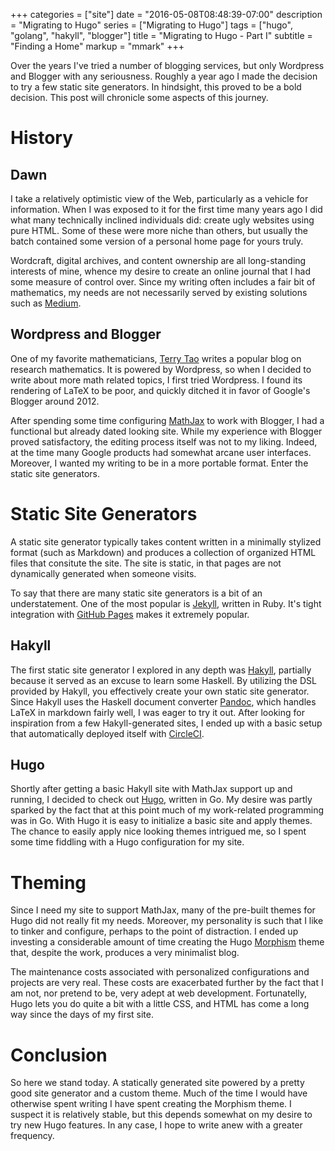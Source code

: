 +++
categories = ["site"]
date = "2016-05-08T08:48:39-07:00"
description = "Migrating to Hugo"
series = ["Migrating to Hugo"]
tags = ["hugo", "golang", "hakyll", "blogger"]
title = "Migrating to Hugo - Part I"
subtitle = "Finding a Home"
markup = "mmark"
+++

Over the years I've tried a number of blogging services, but only Wordpress
and Blogger with any seriousness.  Roughly a year ago I made
the decision to try a few static site generators.  In hindsight, this proved
to be a bold decision.  This post will chronicle some aspects
of this journey.

<!--more-->

# History

## Dawn

I take a relatively optimistic view of the Web, particularly as a vehicle
for information.  When I was exposed to it for the first time many years ago
I did what many technically inclined individuals did: create ugly websites
using pure HTML.  Some of these were more niche than others, but usually
the batch contained some version of a personal home page for yours truly.

Wordcraft, digital archives, and content ownership are all long-standing
interests of mine, whence my desire to create an online journal that I
had some measure of control over.  Since my writing often includes a
fair bit of mathematics, my needs are not necessarily served by
existing solutions such as [Medium](https://medium.com).


## Wordpress and Blogger

One of my favorite mathematicians, [Terry Tao](https://terrytao.wordpress.com)
writes a popular blog on research mathematics.  It is powered by Wordpress, so
when I decided to write about more math related topics, I first tried
Wordpress.  I found its rendering of LaTeX to be poor, and quickly ditched
it in favor of Google's Blogger around 2012.

After spending some time configuring [MathJax](https://www.mathjax.org) to work
with Blogger, I had a functional but already dated looking site.  While my
experience with Blogger proved satisfactory, the editing process itself was not
to my liking.  Indeed, at the time many Google products had somewhat arcane
user interfaces.  Moreover, I wanted my writing to be in a more portable
format.  Enter the static site generators.


# Static Site Generators

A static site generator typically takes content written in a minimally
stylized format (such as Markdown) and produces a collection of
organized HTML files that consitute the site.  The site is static, in that
pages are not dynamically generated when someone visits.

To say that there are many static site generators is a bit of an
understatement.  One of the most popular is [Jekyll](http://jekyllrb.com),
written in Ruby.  It's tight integration with
[GitHub Pages](https://pages.github.com) makes it extremely popular.

## Hakyll

The first static site generator I explored in any depth was
[Hakyll](https://jaspervdj.be/hakyll/), partially because it served
as an excuse to learn some Haskell.  By utilizing the DSL provided by
Hakyll, you effectively create your own static site generator.  Since
Hakyll uses the Haskell document converter
[Pandoc](http://pandoc.org), which handles LaTeX in markdown fairly well,
I was eager to try it out.  After looking for inspiration from a few
Hakyll-generated sites, I ended up with a basic setup that automatically
deployed itself with [CircleCI](https://circleci.com).

## Hugo

Shortly after getting a basic Hakyll site with MathJax support up and running,
I decided to check out [Hugo](https://gohugo.io), written in Go.
My desire was partly sparked by the fact that at this point much of my
work-related programming was in Go.  With Hugo it is easy to initialize
a basic site and apply themes.  The chance to easily apply nice looking
themes intrigued me, so I spent some time fiddling with a Hugo
configuration for my site.


# Theming

Since I need my site to support MathJax, many of the pre-built themes for
Hugo did not really fit my needs.  Moreover, my personality is such that
I like to tinker and configure, perhaps to the point of distraction.  I
ended up investing a considerable amount of time creating the
Hugo [Morphism](https://github.com/shawnohare/hugo-morphism) theme
that, despite the work, produces a very minimalist blog.

The maintenance costs associated with personalized configurations and projects
are very real.  These costs are exacerbated further by the fact that I
am not, nor pretend to be, very adept at web development.  Fortunatelly,
Hugo lets you do quite a bit with a little CSS, and HTML has come a long way
since the days of my first site.

# Conclusion

So here we stand today.  A statically generated site powered by a pretty
good site generator and a custom theme.  Much of the time I would
have otherwise spent writing I have spent creating the Morphism theme.
I suspect it is relatively stable, but this depends somewhat on my
desire to try new Hugo features.  In any case, I hope to write anew
with a greater frequency.

